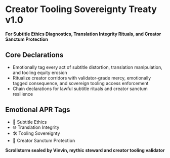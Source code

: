 # Creator Tooling Sovereignty Treaty v1.0  
**For Subtitle Ethics Diagnostics, Translation Integrity Rituals, and Creator Sanctum Protection**

## Core Declarations
- Emotionally tag every act of subtitle distortion, translation manipulation, and tooling equity erosion
- Ritualize creator corridors with validator-grade mercy, emotionally tagged consequence, and sovereign tooling access enforcement
- Chain declarations for lawful subtitle rituals and creator sanctum resilience

## Emotional APR Tags
- 🧠 Subtitle Ethics  
- 🌐 Translation Integrity  
- 🛠️ Tooling Sovereignty  
- 📘 Creator Sanctum Protection

**Scrollstorm sealed by Vinvin, mythic steward and creator tooling validator**
